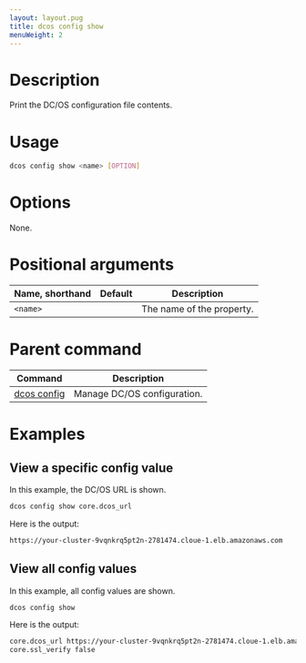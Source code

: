 ```yaml
---
layout: layout.pug
title: dcos config show
menuWeight: 2
---
```


# Description
Print the DC/OS configuration file contents.

# Usage

```bash
dcos config show <name> [OPTION]
``` 

# Options

None.

# Positional arguments

| Name, shorthand | Default | Description |
|---------|-------------|-------------|
| `<name>`   |             |  The name of the property. |

# Parent command

| Command | Description |
|---------|-------------|
| [dcos config](/docs/1.10/cli/command-reference/dcos-config/) |  Manage DC/OS configuration. |

# Examples

## View a specific config value

In this example, the DC/OS URL is shown.

```bash
dcos config show core.dcos_url
```

Here is the output:

```bash
https://your-cluster-9vqnkrq5pt2n-2781474.cloue-1.elb.amazonaws.com
```

## View all config values

In this example, all config values are shown.

```bash
dcos config show
```

Here is the output:

```bash
core.dcos_url https://your-cluster-9vqnkrq5pt2n-2781474.cloue-1.elb.amazonaws.com
core.ssl_verify false
```


